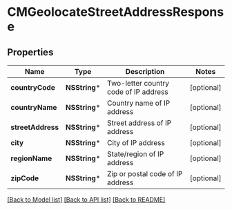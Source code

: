 # CMGeolocateStreetAddressResponse

## Properties
Name | Type | Description | Notes
------------ | ------------- | ------------- | -------------
**countryCode** | **NSString*** | Two-letter country code of IP address | [optional] 
**countryName** | **NSString*** | Country name of IP address | [optional] 
**streetAddress** | **NSString*** | Street address of IP address | [optional] 
**city** | **NSString*** | City of IP address | [optional] 
**regionName** | **NSString*** | State/region of IP address | [optional] 
**zipCode** | **NSString*** | Zip or postal code of IP address | [optional] 

[[Back to Model list]](../README.md#documentation-for-models) [[Back to API list]](../README.md#documentation-for-api-endpoints) [[Back to README]](../README.md)


